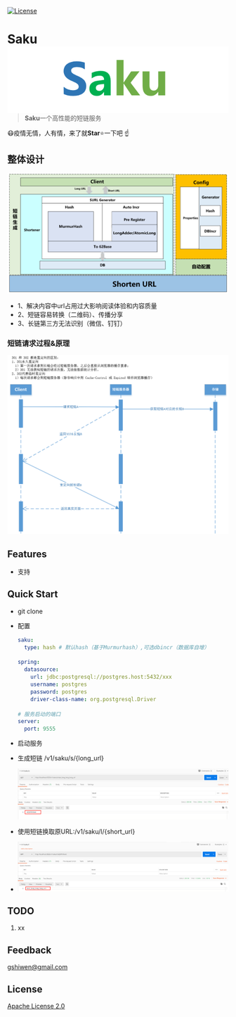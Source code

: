 [![License](https://img.shields.io/github/license/apache/incubator-streampipes.svg)](http://www.apache.org/licenses/LICENSE-2.0)

# Saku <img src="./assets/LOGO.png" align="right" />

> **Saku**一个高性能的短链服务







:mask:疫情无情，人有情，来了就**Star**:star:一下吧 :point_up:



## 整体设计

![skau](./assets/saku.png)

- 1、解决内容中url占用过大影响阅读体验和内容质量
- 2、短链容易转换（二维码）、传播分享
- 3、长链第三方无法识别（微信、钉钉）

### 短链请求过程&原理

![saku-1](./assets/saku1.png)

## Features

- 支持

## Quick Start

* git clone

- 配置

  ```yml
  saku:
    type: hash # 默认hash（基于Murmurhash）,可选dbincr（数据库自增）
  
  spring:
    datasource:
      url: jdbc:postgresql://postgres.host:5432/xxx
      username: postgres
      password: postgres
      driver-class-name: org.postgresql.Driver
  
  # 服务启动的端口
  server:
    port: 9555
  
  ```

- 启动服务

- 生成短链 /v1/saku/s/{long_url}

  ![image-20200322213919662](./assets/image-20200322213919662.png)

- 使用短链换取原URL:/v1/saku/l/{short_url}
- ![image-20200322214105681](./assets/image-20200322214105681.png)



## TODO

1. xx


## Feedback

 [gshiwen@gmail.com](mailto:gshiwen@gmail.com)

## License

[Apache License 2.0](LICENSE)



